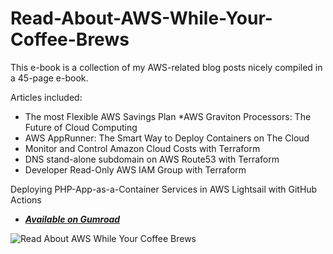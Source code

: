 # Read-About-AWS-While-Your-Coffee-Brews

This e-book is a collection of my AWS-related blog posts nicely compiled in a 45-page e-book.

Articles included:





* The most Flexible AWS Savings Plan
*AWS Graviton Processors: The Future of Cloud Computing
* AWS AppRunner: The Smart Way to Deploy Containers on The Cloud
* Monitor and Control Amazon Cloud Costs with Terraform
* DNS stand-alone subdomain on AWS Route53 with Terraform
* Developer Read-Only AWS IAM Group with Terraform



Deploying PHP-App-as-a-Container Services in AWS Lightsail with GitHub Actions

* [***Available on Gumroad***](https://nedtechie.gumroad.com/l/Read_About_AWS_While_Your_Coffee_Brews)

![Read About AWS While Your Coffee Brews](./cover_book_Read-About-AWS-While-Your-Coffee-Brews.jpg "Read About AWS While Your Coffee Brews
")

